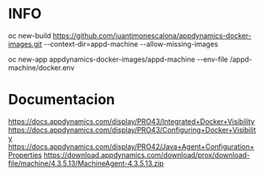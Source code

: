 # INFO 

oc new-build https://github.com/juantimonescalona/appdynamics-docker-images.git --context-dir=appd-machine --allow-missing-images

oc new-app appdynamics-docker-images/appd-machine --env-file /appd-machine/docker.env

# Documentacion
https://docs.appdynamics.com/display/PRO43/Integrated+Docker+Visibility
https://docs.appdynamics.com/display/PRO43/Configuring+Docker+Visibility
https://docs.appdynamics.com/display/PRO42/Java+Agent+Configuration+Properties
https://download.appdynamics.com/download/prox/download-file/machine/4.3.5.13/MachineAgent-4.3.5.13.zip
